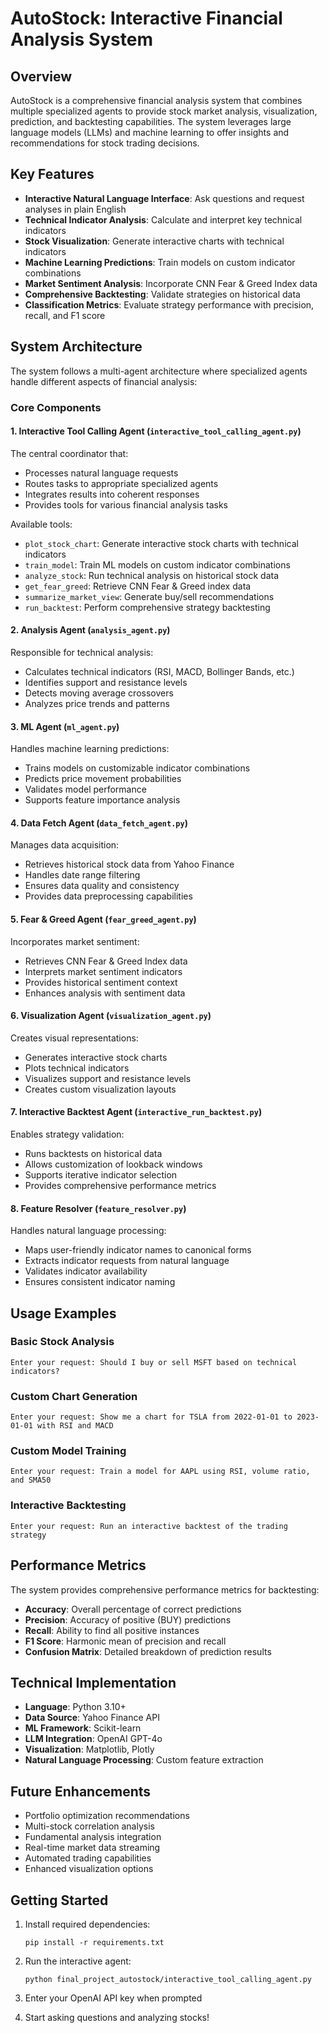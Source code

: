 # AutoStock: Interactive Financial Analysis System

## Overview

AutoStock is a comprehensive financial analysis system that combines multiple specialized agents to provide stock market analysis, visualization, prediction, and backtesting capabilities. The system leverages large language models (LLMs) and machine learning to offer insights and recommendations for stock trading decisions.

## Key Features

- **Interactive Natural Language Interface**: Ask questions and request analyses in plain English
- **Technical Indicator Analysis**: Calculate and interpret key technical indicators
- **Stock Visualization**: Generate interactive charts with technical indicators
- **Machine Learning Predictions**: Train models on custom indicator combinations
- **Market Sentiment Analysis**: Incorporate CNN Fear & Greed Index data
- **Comprehensive Backtesting**: Validate strategies on historical data
- **Classification Metrics**: Evaluate strategy performance with precision, recall, and F1 score

## System Architecture

The system follows a multi-agent architecture where specialized agents handle different aspects of financial analysis:

### Core Components

#### 1. Interactive Tool Calling Agent (`interactive_tool_calling_agent.py`)

The central coordinator that:
- Processes natural language requests
- Routes tasks to appropriate specialized agents
- Integrates results into coherent responses
- Provides tools for various financial analysis tasks

Available tools:
- `plot_stock_chart`: Generate interactive stock charts with technical indicators
- `train_model`: Train ML models on custom indicator combinations
- `analyze_stock`: Run technical analysis on historical stock data
- `get_fear_greed`: Retrieve CNN Fear & Greed index data
- `summarize_market_view`: Generate buy/sell recommendations
- `run_backtest`: Perform comprehensive strategy backtesting

#### 2. Analysis Agent (`analysis_agent.py`)

Responsible for technical analysis:
- Calculates technical indicators (RSI, MACD, Bollinger Bands, etc.)
- Identifies support and resistance levels
- Detects moving average crossovers
- Analyzes price trends and patterns

#### 3. ML Agent (`ml_agent.py`)

Handles machine learning predictions:
- Trains models on customizable indicator combinations
- Predicts price movement probabilities
- Validates model performance
- Supports feature importance analysis

#### 4. Data Fetch Agent (`data_fetch_agent.py`)

Manages data acquisition:
- Retrieves historical stock data from Yahoo Finance
- Handles date range filtering
- Ensures data quality and consistency
- Provides data preprocessing capabilities

#### 5. Fear & Greed Agent (`fear_greed_agent.py`)

Incorporates market sentiment:
- Retrieves CNN Fear & Greed Index data
- Interprets market sentiment indicators
- Provides historical sentiment context
- Enhances analysis with sentiment data

#### 6. Visualization Agent (`visualization_agent.py`)

Creates visual representations:
- Generates interactive stock charts
- Plots technical indicators
- Visualizes support and resistance levels
- Creates custom visualization layouts

#### 7. Interactive Backtest Agent (`interactive_run_backtest.py`)

Enables strategy validation:
- Runs backtests on historical data
- Allows customization of lookback windows
- Supports iterative indicator selection
- Provides comprehensive performance metrics

#### 8. Feature Resolver (`feature_resolver.py`)

Handles natural language processing:
- Maps user-friendly indicator names to canonical forms
- Extracts indicator requests from natural language
- Validates indicator availability
- Ensures consistent indicator naming

## Usage Examples

### Basic Stock Analysis

```
Enter your request: Should I buy or sell MSFT based on technical indicators?
```

### Custom Chart Generation

```
Enter your request: Show me a chart for TSLA from 2022-01-01 to 2023-01-01 with RSI and MACD
```

### Custom Model Training

```
Enter your request: Train a model for AAPL using RSI, volume ratio, and SMA50
```

### Interactive Backtesting

```
Enter your request: Run an interactive backtest of the trading strategy
```

## Performance Metrics

The system provides comprehensive performance metrics for backtesting:

- **Accuracy**: Overall percentage of correct predictions
- **Precision**: Accuracy of positive (BUY) predictions
- **Recall**: Ability to find all positive instances
- **F1 Score**: Harmonic mean of precision and recall
- **Confusion Matrix**: Detailed breakdown of prediction results

## Technical Implementation

- **Language**: Python 3.10+
- **Data Source**: Yahoo Finance API
- **ML Framework**: Scikit-learn
- **LLM Integration**: OpenAI GPT-4o
- **Visualization**: Matplotlib, Plotly
- **Natural Language Processing**: Custom feature extraction

## Future Enhancements

- Portfolio optimization recommendations
- Multi-stock correlation analysis
- Fundamental analysis integration
- Real-time market data streaming
- Automated trading capabilities
- Enhanced visualization options

## Getting Started

1. Install required dependencies:
   ```
   pip install -r requirements.txt
   ```

2. Run the interactive agent:
   ```
   python final_project_autostock/interactive_tool_calling_agent.py
   ```

3. Enter your OpenAI API key when prompted

4. Start asking questions and analyzing stocks!